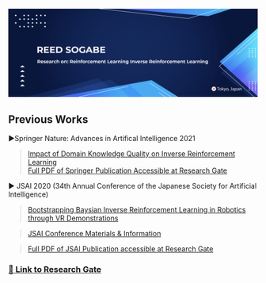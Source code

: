 ![](Images/Graphic1.png)
## Previous Works
►Springer Nature: Advances in Artifical Intelligence 2021
>[Impact of Domain Knowledge Quality on Inverse Reinforcement Learning](https://link.springer.com/chapter/10.1007/978-3-030-73113-7_9)  
>[Full PDF of Springer Publication Accessible at Research Gate](https://www.researchgate.net/publication/353414509_Impact_of_Domain_Knowledge_Quality_on_Inverse_Reinforcement_Learning)

► JSAI 2020 (34th Annual Conference of the Japanese Society for Artificial Intelligence)<br />
>[Bootstrapping Baysian Inverse Reinforcement Learning in Robotics through VR Demonstrations](https://www.jstage.jst.go.jp/article/pjsai/JSAI2020/0/JSAI2020_2G1ES402/_article/-char/en)


>[JSAI Conference Materials & Information](https://confit.atlas.jp/guide/event/jsai2020/subject/2G1-ES-4-02/detail?lang=en)<br />

>[Full PDF of JSAI Publication accessible at Research Gate](https://www.researchgate.net/publication/353609919_Bootstrapping_Baysian_Inverse_Reinforcement_Learning_in_Robotics_through_VR_Demonstration)


### [🔗 Link to Research Gate ](https://www.researchgate.net/profile/Reed-Sogabe)
